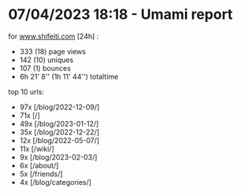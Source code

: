 # 07/04/2023 18:18 - Umami report
for www.shifeiti.com [24h] :

 - 333 (18) page views
 - 142 (10) uniques
 - 107 (1) bounces
 - 6h 21' 8'' (1h 11' 44'') totaltime


top 10 urls:
 - 97x [/blog/2022-12-09/]
 - 71x [/]
 - 49x [/blog/2023-01-12/]
 - 35x [/blog/2022-12-22/]
 - 12x [/blog/2022-05-07/]
 - 11x [/wiki/]
 - 9x [/blog/2023-02-03/]
 - 6x [/about/]
 - 5x [/friends/]
 - 4x [/blog/categories/]


